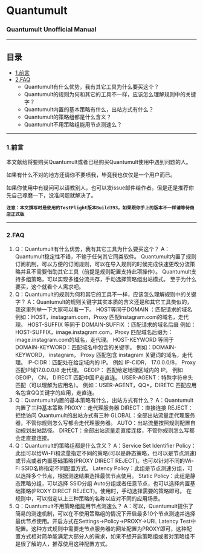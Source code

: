 # Quantumult

### Quantumult Unofficial Manual
---

## 目录
* [1.前言](#前言)
* [2.FAQ](#FAQ)
    * Quantumult有什么优势，我有其它工具为什么要买这个？
    * Quantumult的规则为何和其它的工具不一样，应该怎么理解规则中的关键字？
    * Quantumult内置的基本策略有什么，出站方式有什么？
    * Quantumult的策略组都是什么含义？
    * Quantumult不用策略组能用节点测速么？
    
---

### 1.前言

本文献给将要购买Quantumult或者已经购买Quantumult使用中遇到问题的人。
    
如果有什么不对的地方还请你不要喷我，毕竟我也仅仅是一个用户而已。
    
如果你使用中有疑问可以请教别人，也可以发issue邮件给作者。但是还是推荐你先自己琢磨一下，没准问题就解决了。

**`注意：本文撰写时是使用的TestFlight版本Build393，如果跟你手上的版本不一样请等待商店正式版`**

---

### 2.FAQ
1)	Q：Quantumult有什么优势，我有其它工具为什么要买这个？
A：Quantumult稳定性不错，不输于任何其它同类软件。
Quantumult内置了规则订阅机制，可以方便的订阅规则，可以在导入规则的时候完成快速更改分流策略并且不需要借助其它工具（前提是规则配置支持此项操作）。
Quantumult支持多组策略，可以实现多组分流共存，手动选择策略组出站模式。
至于为什么要买，这个就看个人需求吧。
2)	Q：Quantumult的规则为何和其它的工具不一样，应该怎么理解规则中的关键字？
A：Quantumult的规则关键字其实本质的含义还是和其它工具类似的，我这里列举一下大家可以看一下。
HOST等同于DOMAIN ：匹配请求的域名
例如：HOST，instagram.com，Proxy 匹配instagram.com的域名，走代理。
HOST-SUFFIX 等同于 DOMAIN-SUFFIX ：匹配请求的域名后缀
例如：HOST-SUFFIX，image.instagram.com，Proxy 匹配域名后缀为：image.instagram.com的域名，走代理。
HOST-KEYWORD 等同于 DOMAIN-KEYWORD：匹配域名中包含的关键字。
例如：DOMAIN-KEYWORD， instagram， Proxy 匹配包含 instagram 关键词的域名，走代理。
IP-CIDR：匹配处在给定域内的 IP。
例如 IP-CIDR， 17.0.0.0/8， Proxy 匹配IP域17.0.0.0/8 走代理。
GEOIP： 匹配给定地理区域内的 IP。
例如 GEOIP， CN， DIRECT 匹配中国IP走直连。
USER-AGENT：特殊字符串头匹配（可以理解为应用名）。
例如：USER-AGENT，QQ*，DIRETC 匹配应用名包含QQ关键字的应用，走直连。
3)	Q：Quantumult内置的基本策略有什么，出站方式有什么？
A：Quantumult内置了三种基本策略
PROXY：走代理服务器
DIRECT：直接连接
REJECT：拒绝访问
Quantumult的出站方式有三种
GLOBAL：全部出站流量走代理服务器，不管你规则怎么写都会走代理服务器。
AUTO：出站流量按照规则配置自动规划出站路径。
DIRECT：全部出站流量走直接连接，不管你规则怎么写都会走直接连接。
4)	Q：Quantumult的策略组都是什么含义？
A：Service Set Identifier Policy：此组可以给Wi-Fi和流量指定不同的策略(可以是静态策略，也可以是节点测速)或节点或者内置基础策略(PROXY DIRECT REJECT)。也可以针对不同的Wi-Fi SSID名称指定不同配置方式。
Latency Policy：此组是节点测速分组，可以选择多个节点，根据测速结果选择最优节点使用。
Static Policy：此组是静态策略分组，可以选择 SSID分组 Auto分组或者任意节点，也可以选择内置基础策略(PROXY DIRECT REJECT)。使用时，手动选择需要的策略即可。
在规则中，可以指定以上三种策略的名称以应对不同的应用场景。
5)	Q：Quantumult不用策略组能用节点测速么？
A：可以，Quantumult提供了简易的测速机制，可以在不使用策略组的情况下开启最多10个节点测速并选择最优节点使用。开启方式在Settings→Policy→PROXY→URL Latency Test中配置。这种方式规则中需要走节点服务器的网址配置为PROXY即可，这种配置方式相对简单能满足大部分人的需求，如果不想开启策略组或者对策略组不是很了解的人，推荐使用这种配置方式。

